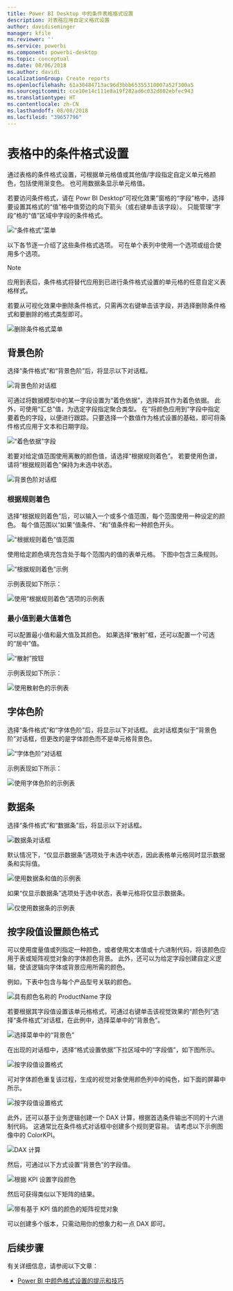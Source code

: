 ```yaml
---
title: Power BI Desktop 中的条件表格格式设置
description: 对表格应用自定义格式设置
author: davidiseminger
manager: kfile
ms.reviewer: ''
ms.service: powerbi
ms.component: powerbi-desktop
ms.topic: conceptual
ms.date: 08/06/2018
ms.author: davidi
LocalizationGroup: Create reports
ms.openlocfilehash: 61a30484713ac96d3bbb65355310007a52f300a5
ms.sourcegitcommit: cce10e14c111e8a19f282ad6c032d802ebfec943
ms.translationtype: HT
ms.contentlocale: zh-CN
ms.lasthandoff: 08/08/2018
ms.locfileid: "39657796"
---
```

# <a name="conditional-formatting-in-tables"></a>表格中的条件格式设置 
通过表格的条件格式设置，可根据单元格值或其他值/字段指定自定义单元格颜色，包括使用渐变色。 也可用数据条显示单元格值。 

若要访问条件格式，请在 Powr BI Desktop“可视化效果”窗格的“字段”格中，选择要设置其格式的“值”格中值旁边的向下箭头（或右键单击该字段）。 只能管理“字段”格的“值”区域中字段的条件格式。

![“条件格式”菜单](media/desktop-conditional-table-formatting/table-formatting-0-popup-menu.png)

以下各节逐一介绍了这些条件格式选项。 可在单个表列中使用一个选项或组合使用多个选项。

> [!NOTE]
> 应用到表后，条件格式将替代应用到已进行条件格式设置的单元格的任意自定义表格样式。

若要从可视化效果中删除条件格式，只需再次右键单击该字段，并选择删除条件格式和要删除的格式类型即可。

![删除条件格式菜单](media/desktop-conditional-table-formatting/table-formatting-1-remove.png)

## <a name="background-color-scales"></a>背景色阶

选择“条件格式”和“背景色阶”后，将显示以下对话框。

![背景色阶对话框](media/desktop-conditional-table-formatting/table-formatting-1-default-dialog.png)

可通过将数据模型中的某一字段设置为“着色依据”，选择将其作为着色依据。 此外，可使用“汇总”值，为选定字段指定聚合类型。 在“将颜色应用到”字段中指定要着色的字段，以便进行跟踪。只要选择一个数值作为格式设置的基础，即可将条件格式应用于文本和日期字段。

![“着色依据”字段](media/desktop-conditional-table-formatting/table-formatting-1-apply-color-to.png)

若要对给定值范围使用离散的颜色值，请选择“根据规则着色”。 若要使用色谱，请将“根据规则着色”保持为未选中状态。 

![背景色阶对话框](media/desktop-conditional-table-formatting/table-formatting-1-color-by-rules-dialog.png)

### <a name="color-by-rules"></a>根据规则着色

选择“根据规则着色”后，可以输入一个或多个值范围，每个范围使用一种设定的颜色。  每个值范围以“如果”值条件、“和”值条件和一种颜色开头。

![“根据规则着色”值范围](media/desktop-conditional-table-formatting/table-formatting-1-color-by-rules-if-value.png)

使用给定颜色填充包含处于每个范围内的值的表单元格。 下图中包含三条规则。

![“根据规则着色”示例](media/desktop-conditional-table-formatting/table-formatting-1-color-by-rules.png)

示例表现如下所示：

![使用“根据规则着色”选项的示例表](media/desktop-conditional-table-formatting/table-formatting-1-color-by-rules-table.png)


### <a name="color-minimum-to-maximum"></a>最小值到最大值着色

可以配置最小值和最大值及其颜色。 如果选择“散射”框，还可以配置一个可选的“居中”值。

![“散射”按钮](media/desktop-conditional-table-formatting/table-formatting-1-diverging.png)

示例表现如下所示：

![使用散射色的示例表](media/desktop-conditional-table-formatting/table-formatting-1-diverging-table.png)

## <a name="font-color-scales"></a>字体色阶

选择“条件格式”和“字体色阶”后，将显示以下对话框。 此对话框类似于“背景色阶”对话框，但更改的是字体颜色而不是单元格背景色。

![“字体色阶”对话框](media/desktop-conditional-table-formatting/table-formatting-2-diverging.png)

示例表现如下所示：

![使用字体色阶的示例表](media/desktop-conditional-table-formatting/table-formatting-2-table.png)

## <a name="data-bars"></a>数据条

选择“条件格式”和“数据条”后，将显示以下对话框。 

![数据条对话框](media/desktop-conditional-table-formatting/table-formatting-3-default.png)

默认情况下，“仅显示数据条”选项处于未选中状态，因此表格单元格同时显示数据条和实际值。

![使用数据条和值的示例表](media/desktop-conditional-table-formatting/table-formatting-3-default-table.png)

如果“仅显示数据条”选项处于选中状态，表单元格将仅显示数据条。

![仅使用数据条的示例表](media/desktop-conditional-table-formatting/table-formatting-3-default-table-bars.png)

## <a name="color-formatting-by-field-value"></a>按字段值设置颜色格式

可以使用度量值或列指定一种颜色，或者使用文本值或十六进制代码，将该颜色应用于表或矩阵视觉对象的字体颜色背景。 此外，还可以为给定字段创建自定义逻辑，使该逻辑向字体或背景应用所需的颜色。

例如，下表中包含与每个产品型号关联的颜色。 

![具有颜色名称的 ProductName 字段](media/desktop-conditional-table-formatting/conditional-table-formatting_01.png)

若要根据其字段值设置该单元格格式，可通过右键单击该视觉效果的“颜色列”选择“条件格式”对话框，在此例中，选择菜单中的“背景色”。 

![选择菜单中的“背景色”](media/desktop-conditional-table-formatting/conditional-table-formatting_02.png)

在出现的对话框中，选择“格式设置依据”下拉区域中的“字段值”，如下图所示。

![按字段值设置格式](media/desktop-conditional-table-formatting/conditional-table-formatting_03.png)

可对字体颜色重复该过程，生成的视觉对象使用颜色列中的纯色，如下面的屏幕中所示。

![按字段值设置格式](media/desktop-conditional-table-formatting/conditional-table-formatting_04.png)

此外，还可以基于业务逻辑创建一个 DAX 计算，根据首选条件输出不同的十六进制代码。 这通常比在条件格式对话框中创建多个规则更容易。 请考虑以下示例图像中的 ColorKPI。

![DAX 计算](media/desktop-conditional-table-formatting/conditional-table-formatting_05.png)

然后，可通过以下方式设置“背景色”的字段值。

![根据 KPI 设置字段颜色](media/desktop-conditional-table-formatting/conditional-table-formatting_06.png)

然后可获得类似以下矩阵的结果。

![带有基于 KPI 值的颜色的矩阵视觉对象](media/desktop-conditional-table-formatting/conditional-table-formatting_07.png)

可以创建多个版本，只需动用你的想象力和一点 DAX 即可。

## <a name="next-steps"></a>后续步骤
有关详细信息，请参阅以下文章：  

* [Power BI 中颜色格式设置的提示和技巧](service-tips-and-tricks-for-color-formatting.md)  

